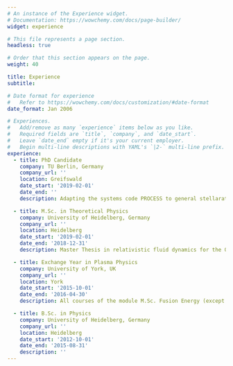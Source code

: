 ```yaml
---
# An instance of the Experience widget.
# Documentation: https://wowchemy.com/docs/page-builder/
widget: experience

# This file represents a page section.
headless: true

# Order that this section appears on the page.
weight: 40

title: Experience
subtitle:

# Date format for experience
#   Refer to https://wowchemy.com/docs/customization/#date-format
date_format: Jan 2006

# Experiences.
#   Add/remove as many `experience` items below as you like.
#   Required fields are `title`, `company`, and `date_start`.
#   Leave `date_end` empty if it's your current employer.
#   Begin multi-line descriptions with YAML's `|2-` multi-line prefix.
experience:      
  - title: PhD Candidate
    company: TU Berlin, Germany
    company_url: ''
    location: Greifswald
    date_start: '2019-02-01'
    date_end: ''
    description: Adapting the systems code PROCESS to general stellarators.

  - title: M.Sc. in Theoretical Physics
    company: University of Heidelberg, Germany
    company_url: ''
    location: Heidelberg
    date_start: '2019-02-01'
    date_end: '2018-12-31'
    description: Master Thesis in relativistic fluid dynamics for the Quark Gluon Plasma, specialization in quantum field theory and the standard model of particle physics. Grade: \1.0

  - title: Exchange Year in Plasma Physics
    company: University of York, UK
    company_url: ''
    location: York
    date_start: '2015-10-01'
    date_end: '2016-04-30'
    description: All courses of the module M.Sc. Fusion Energy (except the research part)

  - title: B.Sc. in Physics
    company: University of Heidelberg, Germany
    company_url: ''
    location: Heidelberg
    date_start: '2012-10-01'
    date_end: '2015-08-31'
    description: ''
---
```


